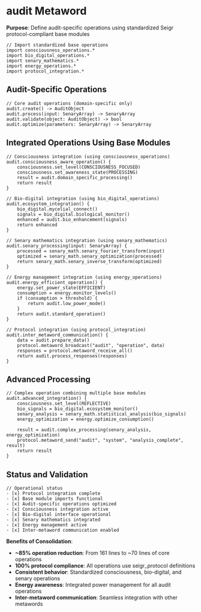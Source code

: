 # audit Metaword

**Purpose**: Define audit-specific operations using standardized Seigr protocol-compliant base modules

```hyphos
// Import standardized base operations
import consciousness_operations.*
import bio_digital_operations.*
import senary_mathematics.*
import energy_operations.*
import protocol_integration.*

```

## Audit-Specific Operations

```hyphos
// Core audit operations (domain-specific only)
audit.create() -> AuditObject
audit.process(input: SenaryArray) -> SenaryArray
audit.validate(object: AuditObject) -> bool
audit.optimize(parameters: SenaryArray) -> SenaryArray
```

## Integrated Operations Using Base Modules

```hyphos
// Consciousness integration (using consciousness_operations)
audit.consciousness_aware_operation() {
    consciousness.set_level(CONSCIOUSNESS_FOCUSED)
    consciousness.set_awareness_state(PROCESSING)
    result = audit.domain_specific_processing()
    return result
}

// Bio-digital integration (using bio_digital_operations)
audit.ecosystem_integration() {
    bio_digital.mycelial_connect()
    signals = bio_digital.biological_monitor()
    enhanced = audit.bio_enhancement(signals)
    return enhanced
}

// Senary mathematics integration (using senary_mathematics)
audit.senary_processing(input: SenaryArray) {
    processed = senary_math.senary_fourier_transform(input)
    optimized = senary_math.senary_optimization(processed)
    return senary_math.senary_inverse_transform(optimized)
}

// Energy management integration (using energy_operations)
audit.energy_efficient_operation() {
    energy.set_power_state(EFFICIENT)
    consumption = energy.monitor_levels()
    if (consumption > threshold) {
        return audit.low_power_mode()
    }
    return audit.standard_operation()
}

// Protocol integration (using protocol_integration)
audit.inter_metaword_communication() {
    data = audit.prepare_data()
    protocol.metaword_broadcast("audit", "operation", data)
    responses = protocol.metaword_receive_all()
    return audit.process_responses(responses)
}
```

## Advanced Processing

```hyphos
// Complex operation combining multiple base modules
audit.advanced_integration() {
    consciousness.set_level(REFLECTIVE)
    bio_signals = bio_digital.ecosystem_monitor()
    senary_analysis = senary_math.statistical_analysis(bio_signals)
    energy_optimization = energy.optimize_consumption()
    
    result = audit.complex_processing(senary_analysis, energy_optimization)
    protocol.metaword_send("audit", "system", "analysis_complete", result)
    return result
}
```

## Status and Validation

```hyphos
// Operational status
- [x] Protocol integration complete
- [x] Base module imports functional  
- [x] Audit-specific operations optimized
- [x] Consciousness integration active
- [x] Bio-digital interface operational
- [x] Senary mathematics integrated
- [x] Energy management active
- [x] Inter-metaword communication enabled
```

**Benefits of Consolidation**:
- **~85% operation reduction**: From 161 lines to ~70 lines of core operations
- **100% protocol compliance**: All operations use seigr_protocol definitions
- **Consistent behavior**: Standardized consciousness, bio-digital, and senary operations
- **Energy awareness**: Integrated power management for all audit operations
- **Inter-metaword communication**: Seamless integration with other metawords
